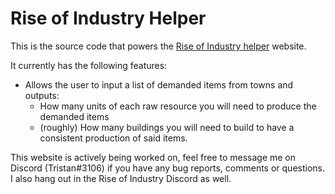 # Rise of Industry Helper

This is the source code that powers the [Rise of Industry helper](https://3stan.github.io/roihelper/) website.

It currently has the following features:
* Allows the user to input a list of demanded items from towns and outputs:
  * How many units of each raw resource you will need to produce the demanded items
  * (roughly) How many buildings you will need to build to have a consistent production of said items.

This website is actively being worked on, feel free to message me on Discord (Tristan#3106) if you have any bug reports, comments or questions. I also hang out in the Rise of Industry Discord as well.
